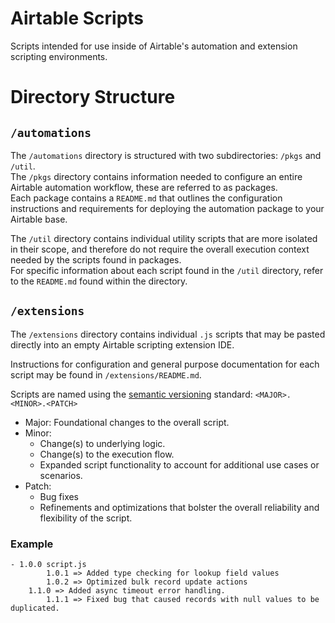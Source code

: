 # Airtable Scripts

Scripts intended for use inside of Airtable's automation and extension scripting environments.

# Directory Structure

## `/automations`

The `/automations` directory is structured with two subdirectories: `/pkgs` and `/util`.<br>
The `/pkgs` directory contains information needed to configure an entire Airtable automation workflow, these are referred to as packages.<br>
Each package contains a `README.md` that outlines the configuration instructions and requirements for deploying the automation package to your Airtable base.

The `/util` directory contains individual utility scripts that are more isolated in their scope, and therefore do not require the overall execution context
needed by the scripts found in packages.<br>
For specific information about each script found in the `/util` directory, refer to the `README.md` found within the directory.

## `/extensions`

The `/extensions` directory contains individual `.js` scripts that may be pasted directly into an empty Airtable scripting extension IDE.

Instructions for configuration and general purpose documentation for each script may be found in `/extensions/README.md`.

Scripts are named using the [semantic versioning](https://semver.org/#summary) standard: `<MAJOR>.<MINOR>.<PATCH>`<br>

- Major: Foundational changes to the overall script.
- Minor:
  - Change(s) to underlying logic.
  - Change(s) to the execution flow. 
  - Expanded script functionality to account for additional use cases or scenarios. 
- Patch:
  - Bug fixes 
  - Refinements and optimizations that bolster the overall reliability and flexibility of the script. 

### Example

```text
- 1.0.0 script.js
        1.0.1 => Added type checking for lookup field values
        1.0.2 => Optimized bulk record update actions
    1.1.0 => Added async timeout error handling.
        1.1.1 => Fixed bug that caused records with null values to be duplicated.
```

